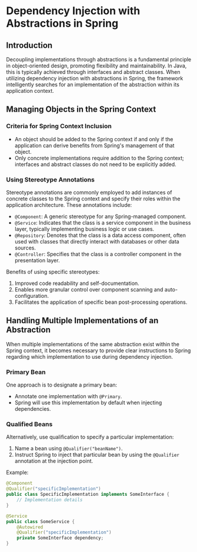# Dependency Injection with Abstractions in Spring

## Introduction

Decoupling implementations through abstractions is a fundamental principle in object-oriented design, promoting flexibility and maintainability. In Java, this is typically achieved through interfaces and abstract classes. When utilizing dependency injection with abstractions in Spring, the framework intelligently searches for an implementation of the abstraction within its application context.

## Managing Objects in the Spring Context

### Criteria for Spring Context Inclusion

- An object should be added to the Spring context if and only if the application can derive benefits from Spring's management of that object.
- Only concrete implementations require addition to the Spring context; interfaces and abstract classes do not need to be explicitly added.

### Using Stereotype Annotations

Stereotype annotations are commonly employed to add instances of concrete classes to the Spring context and specify their roles within the application architecture. These annotations include:

- `@Component`: A generic stereotype for any Spring-managed component.
- `@Service`: Indicates that the class is a service component in the business layer, typically implementing business logic or use cases.
- `@Repository`: Denotes that the class is a data access component, often used with classes that directly interact with databases or other data sources.
- `@Controller`: Specifies that the class is a controller component in the presentation layer.

Benefits of using specific stereotypes:
1. Improved code readability and self-documentation.
2. Enables more granular control over component scanning and auto-configuration.
3. Facilitates the application of specific bean post-processing operations.

## Handling Multiple Implementations of an Abstraction

When multiple implementations of the same abstraction exist within the Spring context, it becomes necessary to provide clear instructions to Spring regarding which implementation to use during dependency injection.

### Primary Bean

One approach is to designate a primary bean:

- Annotate one implementation with `@Primary`.
- Spring will use this implementation by default when injecting dependencies.

### Qualified Beans

Alternatively, use qualification to specify a particular implementation:

1. Name a bean using `@Qualifier("beanName")`.
2. Instruct Spring to inject that particular bean by using the `@Qualifier` annotation at the injection point.

Example:

```java
@Component
@Qualifier("specificImplementation")
public class SpecificImplementation implements SomeInterface {
    // Implementation details
}

@Service
public class SomeService {
    @Autowired
    @Qualifier("specificImplementation")
    private SomeInterface dependency;
}